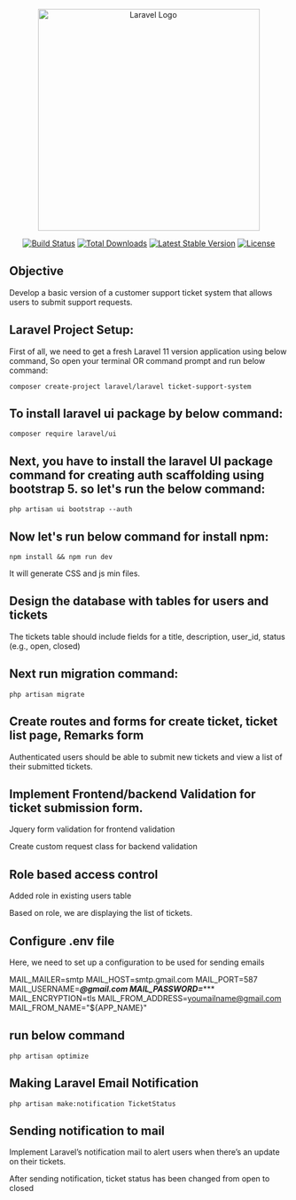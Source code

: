 <p align="center"><a href="https://laravel.com" target="_blank"><img src="https://raw.githubusercontent.com/laravel/art/master/logo-lockup/5%20SVG/2%20CMYK/1%20Full%20Color/laravel-logolockup-cmyk-red.svg" width="400" alt="Laravel Logo"></a></p>

<p align="center">
<a href="https://github.com/laravel/framework/actions"><img src="https://github.com/laravel/framework/workflows/tests/badge.svg" alt="Build Status"></a>
<a href="https://packagist.org/packages/laravel/framework"><img src="https://img.shields.io/packagist/dt/laravel/framework" alt="Total Downloads"></a>
<a href="https://packagist.org/packages/laravel/framework"><img src="https://img.shields.io/packagist/v/laravel/framework" alt="Latest Stable Version"></a>
<a href="https://packagist.org/packages/laravel/framework"><img src="https://img.shields.io/packagist/l/laravel/framework" alt="License"></a>
</p>

## Objective

Develop a basic version of a customer support ticket system that allows users to submit support requests.

## Laravel Project Setup:

First of all, we need to get a fresh Laravel 11 version application using below command, So open your terminal OR command prompt and run below command:

    composer create-project laravel/laravel ticket-support-system

## To install laravel ui package by below command:
 
    composer require laravel/ui

## Next, you have to install the laravel UI package command for creating auth scaffolding using bootstrap 5. so let's run the below command:

    php artisan ui bootstrap --auth

## Now let's run below command for install npm:

    npm install && npm run dev
It will generate CSS and js min files.

## Design the database with tables for users and tickets
The tickets table should include fields for a title, description, user_id, status (e.g., open, closed)

## Next run migration command:

    php artisan migrate

## Create routes and forms for create ticket, ticket list page, Remarks form

Authenticated users should be able to submit new tickets and view a list of their submitted tickets.

## Implement Frontend/backend Validation for ticket submission form.

Jquery form validation for frontend validation

Create custom request class for backend validation

## Role based access control

Added role in existing users table

Based on role, we are displaying the list of tickets.

## Configure .env file
Here, we need to set up a configuration to be used for sending emails

MAIL_MAILER=smtp
MAIL_HOST=smtp.gmail.com
MAIL_PORT=587
MAIL_USERNAME=*******@gmail.com
MAIL_PASSWORD=**********
MAIL_ENCRYPTION=tls
MAIL_FROM_ADDRESS=youmailname@gmail.com
MAIL_FROM_NAME="${APP_NAME}"

## run below command
    php artisan optimize

## Making Laravel Email Notification
    php artisan make:notification TicketStatus

## Sending notification to mail

Implement Laravel’s notification mail to alert users when there’s an update on their tickets.

After sending notification, ticket status has been changed from open to closed